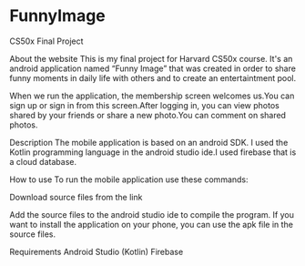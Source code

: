 # FunnyImage
CS50x Final Project

About the website
This is my final project for Harvard CS50x course. It's an android application named “Funny Image” that was created in order to share funny moments in daily life with others and to create an entertaintment pool.

When we run the application, the membership screen welcomes us.You can sign up or sign in from this screen.After logging in, you can view photos shared by your friends or share a new photo.You can comment on shared photos.


Description
The mobile application is based on an android SDK. I used the Kotlin programming language in the android studio ide.I used firebase that is a cloud database.

How to use
To run the mobile application use these commands:

Download source files from the link

Add the source files to the android studio ide to compile the program.
If you want to install the application on your phone, you can use the apk file in the source files.

Requirements
Android Studio (Kotlin)
Firebase
